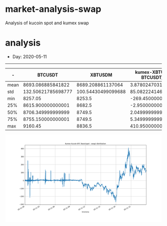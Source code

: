 # market-analysis-swap
Analysis of kucoin spot and kumex swap 

# analysis
* Day: 2020-05-11
---
-|BTCUSDT|XBTUSDM|kumex-XBTUSDM-BTCUSDT_arb
---|---|---|---
mean | 8693.086885841822 | 8689.208861137064 | 3.8780247031408197
std | 132.50621785698777 | 100.54430499099688 | 85.08222414691566
min | 8257.05 | 8253.5 | -269.4500000000007
25% | 8615.900000000001 | 8682.5 | -2.9500000000007276
50% | 8706.349999999999 | 8749.5 | 2.0499999999992724
75% | 8755.150000000001 | 8749.5 | 5.349999999998545
max | 9160.45 | 8836.5 | 410.9500000000007

![](./files/2020-05-11/spot_swap.png)